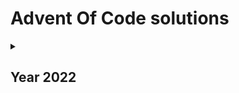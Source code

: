 # Advent Of Code solutions

<details>
<summary><h2>Year 2022</h2></summary>
<details>
<summary><h3>TypeScript</h3></summary>
To start navigate to 2022/ts dir and run following:

```bash
npm i
npm start
```

To run specific day:

```
npm start -- --day 1
```

Help:

```
npm start -- --help
```

<details>
<summary><h4>Days</h4></summary>

* [Day 1](2022/ts/day1)
* [Day 2](2022/ts/day2)
* [Day 3](2022/ts/day3)
* [Day 4](2022/ts/day4)
* [Day 5](2022/ts/day5)
* [Day 6](2022/ts/day6)
* [Day 7](2022/ts/day7)
* [Day 8](2022/ts/day8)
* [Day 9](2022/ts/day9)
* [Day 10](2022/ts/day10)
* [Day 11](2022/ts/day11)
* [Day 12](2022/ts/day12)
* [Day 13](2022/ts/day13)
* [Day 14](2022/ts/day14)
* [Day 15](2022/ts/day15)
* [Day 16](2022/ts/day16)
* [Day 17](2022/ts/day17)
* [Day 18](2022/ts/day18)

</details>
</details>
<details>
<summary><h3>Rust</h3></summary>
To start navigate to 2022/rust dir and run following:

```bash
cargo run
```

Or to run specific day:

```bash
cargo run -- 1
```

<details>
<summary><h4>Days</h4></summary>

* [Day 1](2022/rust/src/day1)
* [Day 2](2022/rust/src/day2)
* [Day 3](2022/rust/src/day3)
* [Day 4](2022/rust/src/day4)
* [Day 5](2022/rust/src/day5)
* [Day 6](2022/rust/src/day6)
* [Day 7](2022/rust/src/day7)
* [Day 8](2022/rust/src/day8)
* [Day 9](2022/rust/src/day9)

</details>
</details>
</details>

